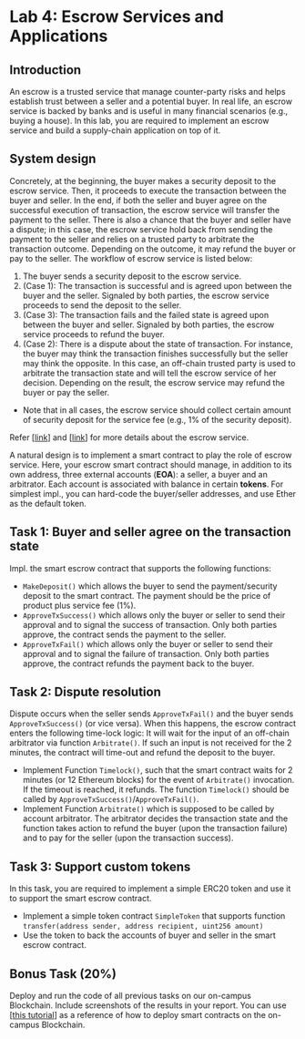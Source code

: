 Lab 4: Escrow Services and Applications
===

Introduction
---

An escrow is a trusted service that manage counter-party risks and helps establish trust between a seller and a potential buyer. In real life, an escrow service is backed by banks and is useful in many financial scenarios (e.g., buying a house). In this lab, you are required to implement an escrow service and build a supply-chain application on top of it. 

System design
---

Concretely, at the beginning, the buyer makes a security deposit to the escrow service. Then, it proceeds to execute the transaction between the buyer and seller. In the end, if both the seller and buyer agree on the successful execution of transaction, the escrow service will transfer the payment to the seller. There is also a chance that the buyer and seller have a dispute; in this case, the escrow service hold back from sending the payment to the seller and relies on a trusted party to arbitrate the transaction outcome. Depending on the outcome, it may refund the buyer or pay to the seller. The workflow of escrow service is listed below:

1. The buyer sends a security deposit to the escrow service. 
2. (Case 1): The transaction is successful and is agreed upon between the buyer and the seller. Signaled by both parties, the escrow service proceeds to send the deposit to the seller. 
4. (Case 3): The transaction fails and the failed state is agreed upon between the buyer and seller. Signaled by both parties, the escrow service proceeds to refund the buyer.
3. (Case 2): There is a dispute about the state of transaction. For instance, the buyer may think the transaction finishes successfully but the seller may think the opposite. In this case, an off-chain trusted party is used to arbitrate the transaction state and will tell the escrow service of her decision. Depending on the result, the escrow service may refund the buyer or pay the seller.
- Note that in all cases, the escrow service should collect certain amount of security deposit for the service fee (e.g., 1% of the security deposit).

Refer [[link](https://www.investopedia.com/terms/e/escrow.asp)] and [[link](https://www.escrow.com/what-is-escrow)] for more details about the escrow service.

<!---

![A test image](https://github.com/BlockchainLabSU/SUBlockchainLabs/blob/master/lab4.3/flow.png)

--->

A natural design is to implement a smart contract to play the role of escrow service. Here, your escrow smart contract should manage, in addition to its own address, three external accounts (**EOA**): a seller, a buyer and an arbitrator. Each account is associated with balance in certain **tokens**. For simplest impl., you can hard-code the buyer/seller addresses, and use Ether as the default token. 

Task 1: Buyer and seller agree on the transaction state
---

Impl. the smart escrow contract that supports the following functions:

- `MakeDeposit()` which allows the buyer to send the payment/security deposit to the smart contract. The payment should be the price of product plus service fee (1%).
- `ApproveTxSuccess()` which allows only the buyer or seller to send their approval and to signal the success of transaction. Only both parties approve, the contract sends the payment to the seller.
- `ApproveTxFail()` which allows only the buyer or seller to send their approval and to signal the failure of transaction. Only both parties approve, the contract refunds the payment back to the buyer.

Task 2: Dispute resolution
---

Dispute occurs when the seller sends `ApproveTxFail()` and the buyer sends `ApproveTxSuccess()` (or vice versa). When this happens, the escrow contract enters the following time-lock logic: It will wait for the input of an off-chain arbitrator via function `Arbitrate()`. If such an input is not received for the 2 minutes, the contract will time-out and refund the deposit to the buyer.

- Implement Function `Timelock()`, such that the smart contract waits for 2 minutes (or 12 Ethereum blocks) for the event of `Arbitrate()` invocation. If the timeout is reached, it refunds. The function `Timelock()` should be called by `ApproveTxSuccess()`/`ApproveTxFail()`.
- Implement Function `Arbitrate()` which is supposed to be called by account arbitrator. The arbitrator decides the transaction state and the function takes action to refund the buyer (upon the transaction failure) and to pay for the seller (upon the transaction success).

Task 3: Support custom tokens
---

In this task, you are required to implement a simple ERC20 token and use it to support the smart escrow contract.

- Implement a simple token contract `SimpleToken` that supports function `transfer(address sender, address recipient, uint256 amount)` 
- Use the token to back the accounts of buyer and seller in the smart escrow contract.

<!--

contract SimpleToken {
    mapping (address => uint256) private _balances;
    function transfer(address sender, address recipient, uint256 amount) internal {
        if ( _balances[sender] - amount < 0) throw;
        _balances[sender] -= amount;
        _balances[recipient] += amount;
    }
}

-->

Bonus Task (20%) 
---

Deploy and run the code of all previous tasks on our on-campus Blockchain. Include screenshots of the results in your report. You can use [[this tutorial](https://github.com/BlockchainLabSU/SUBlockchainLabs/blob/master/lab2/README_solc.md)] as a reference of how to deploy smart contracts on the on-campus Blockchain.



